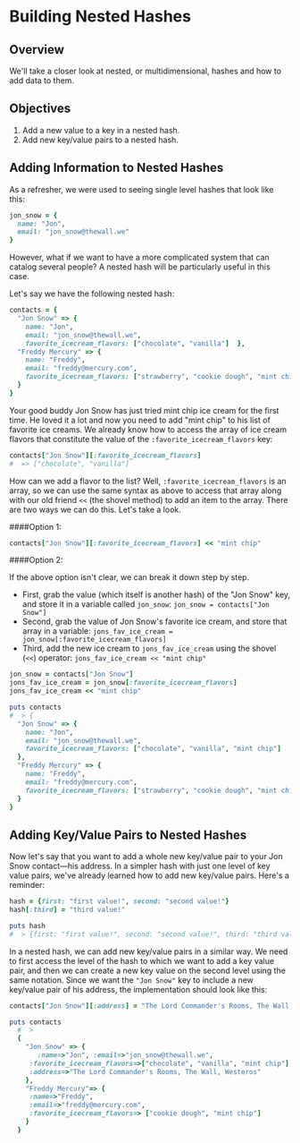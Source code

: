 # Building Nested Hashes

## Overview

We'll take a closer look at nested, or multidimensional, hashes and how to add data to them.

## Objectives

1. Add a new value to a key in a nested hash.
2. Add new key/value pairs to a nested hash.

## Adding Information to Nested Hashes

As a refresher, we were used to seeing single level hashes that look like this:

```ruby
jon_snow = {
  name: "Jon",
  email: "jon_snow@thewall.we"
}
```
However, what if we want to have a more complicated system that can catalog several people? A nested hash will be particularly useful in this case. 

Let's say we have the following nested hash: 

```ruby
contacts = {
  "Jon Snow" => {
    name: "Jon",
    email: "jon_snow@thewall.we", 
    favorite_icecream_flavors: ["chocolate", "vanilla"]  },
  "Freddy Mercury" => {
    name: "Freddy",
    email: "freddy@mercury.com",
    favorite_icecream_flavors: ["strawberry", "cookie dough", "mint chip"]
  }
}
```

Your good buddy Jon Snow has just tried mint chip ice cream for the first time. He loved it a lot and now you need to add "mint chip" to his list of favorite ice creams. We already know how to access the array of ice cream flavors that constitute the value of the `:favorite_icecream_flavors` key: 


```ruby
contacts["Jon Snow"][:favorite_icecream_flavors]
#  => ["chocolate", "vanilla"]
```

How can we add a flavor to the list? Well, `:favorite_icecream_flavors` is an array, so we can use the same syntax as above to access that array along with our old friend `<<` (the shovel method) to add an item to the array. There are two ways we can do this. Let's take a look. 

####Option 1:

```ruby
contacts["Jon Snow"][:favorite_icecream_flavors] << "mint chip"
```
####Option 2:

If the above option isn't clear, we can break it down step by step.

* First, grab the value (which itself is another hash) of the "Jon Snow" key, and store it in a variable called `jon_snow`: `jon_snow = contacts["Jon Snow"]`
* Second, grab the value of Jon Snow's favorite ice cream, and store that array in a variable: `jons_fav_ice_cream = jon_snow[:favorite_icecream_flavors]`
* Third, add the new ice cream to `jons_fav_ice_cream` using the shovel (`<<`) operator: `jons_fav_ice_cream << "mint chip"`

```ruby
jon_snow = contacts["Jon Snow"]
jons_fav_ice_cream = jon_snow[:favorite_icecream_flavors]
jons_fav_ice_cream << "mint chip"
```

```ruby
puts contacts 
#  > {
  "Jon Snow" => {
    name: "Jon",
    email: "jon_snow@thewall.we", 
    favorite_icecream_flavors: ["chocolate", "vanilla", "mint chip"]
  },
  "Freddy Mercury" => {
    name: "Freddy",
    email: "freddy@mercury.com",
    favorite_icecream_flavors: ["strawberry", "cookie dough", "mint chip"]
  }
}
```

## Adding Key/Value Pairs to Nested Hashes 

Now let's say that you want to add a whole new key/value pair to your Jon Snow contact—his address. In a simpler hash with just one level of key value pairs, we've already learned how to add new key/value pairs. Here's a reminder: 

```ruby
hash = {first: "first value!", second: "second value!"}
hash[:third] = "third value!"

puts hash
#  > {first: "first value!", second: "second value!", third: "third value!"}
```

In a nested hash, we can add new key/value pairs in a similar way. We need to first access the level of the hash to which we want to add a key value pair, and then we can create a new key value on the second level using the same notation. Since we want the `"Jon Snow"` key to include a new key/value pair of his address, the implementation should look like this: 

```ruby
contacts["Jon Snow"][:address] = "The Lord Commander's Rooms, The Wall, Westeros"

puts contacts
  #  > 
  {
    "Jon Snow" => {
       :name=>"Jon", :email=>"jon_snow@thewall.we", 
     :favorite_icecream_flavors=>["chocolate", "vanilla", "mint chip"], 
     :address=>"The Lord Commander's Rooms, The Wall, Westeros"
    }, 
    "Freddy Mercury"=> { 
     :name=>"Freddy", 
     :email=>"freddy@mercury.com", 
     :favorite_icecream_flavors=> ["cookie dough", "mint chip"]
    }
  }

```

